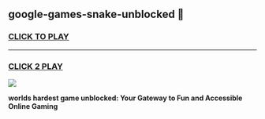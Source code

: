 
## google-games-snake-unblocked 👋
<h3>
<a href="https://premium.freeplayer.one?title=google-games-snake-unblocked&ref=14F">CLICK TO PLAY</a></h3>
<hr>

<h3>
<a href="https://premium.freeplayer.one?title=google-games-snake-unblocked&ref=14F">CLICK 2 PLAY</a>
  
</h3>

<a href="https://premium.freeplayer.one?title=google-games-snake-unblocked&ref=12F/"><img src="https://clearcache.store/games.png"></a>


**worlds hardest game unblocked: Your Gateway to Fun and Accessible Online Gaming**
